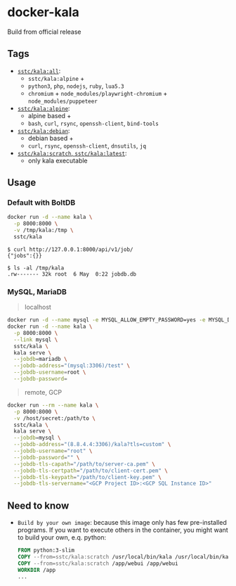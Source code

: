 # docker-kala

Build from official release

## Tags

- [`sstc/kala:all`](https://github.com/up9cloud/docker-kala/blob/master/all/Dockerfile):
  - `sstc/kala:alpine` +
  - `python3`, `php`, `nodejs`, `ruby`, `lua5.3`
  - `chromium` + `node_modules/playwright-chromium` + `node_modules/puppeteer`
- [`sstc/kala:alpine`](https://github.com/up9cloud/docker-kala/blob/master/alpine/Dockerfile):
  - alpine based +
  - `bash`, `curl`, `rsync`, `openssh-client`, `bind-tools`
- [`sstc/kala:debian`](https://github.com/up9cloud/docker-kala/blob/master/Dockerfile):
  - debian based +
  - `curl`, `rsync`, `openssh-client`, `dnsutils`, `jq`
- [`sstc/kala:scratch`, `sstc/kala:latest`](https://github.com/up9cloud/docker-kala/blob/master/scratch/Dockerfile):
  - only kala executable

## Usage

### Default with BoltDB

```bash
docker run -d --name kala \
  -p 8000:8000 \
  -v /tmp/kala:/tmp \
  sstc/kala
```

```console
$ curl http://127.0.0.1:8000/api/v1/job/
{"jobs":{}}

$ ls -al /tmp/kala
.rw------- 32k root  6 May  0:22 jobdb.db
```

### MySQL, MariaDB

> localhost

```bash
docker run -d --name mysql -e MYSQL_ALLOW_EMPTY_PASSWORD=yes -e MYSQL_DATABASE=test mariadb:10
docker run -d --name kala \
  -p 8000:8000 \
  --link mysql \
  sstc/kala \
  kala serve \
  --jobdb=mariadb \
  --jobdb-address="(mysql:3306)/test" \
  --jobdb-username=root \
  --jobdb-password=
```

> remote, GCP

```bash
docker run --rm --name kala \
  -p 8000:8000 \
  -v /host/secret:/path/to \
  sstc/kala \
  kala serve \
  --jobdb=mysql \
  --jobdb-address="(8.8.4.4:3306)/kala?tls=custom" \
  --jobdb-username="root" \
  --jobdb-password="" \
  --jobdb-tls-capath="/path/to/server-ca.pem" \
  --jobdb-tls-certpath="/path/to/client-cert.pem" \
  --jobdb-tls-keypath="/path/to/client-key.pem" \
  --jobdb-tls-servername="<GCP Project ID>:<GCP SQL Instance ID>"
```

## Need to know

- `Build by your own image`: because this image only has few pre-installed programs. If you want to execute others in the container, you might want to build your own, e.q. python:

  ```dockerfile
  FROM python:3-slim
  COPY --from=sstc/kala:scratch /usr/local/bin/kala /usr/local/bin/kala
  COPY --from=sstc/kala:scratch /app/webui /app/webui
  WORKDIR /app
  ...
  ```
